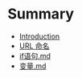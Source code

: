 # Summary

* [Introduction](README.md)
* [URL 命名](url-ming-ming.md)
* [if语句.md](/if语句.md)
* [变量.md](/变量.md)



